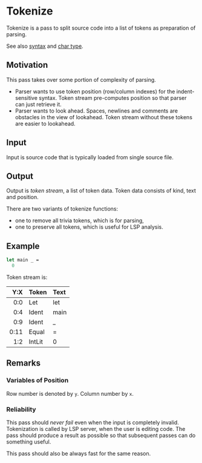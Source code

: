 # Tokenize

Tokenize is a pass to split source code into a list of tokens as preparation of parsing.

See also [syntax](../refs/syntax.md) and [char type](../refs/char_type.md).

## Motivation

This pass takes over some portion of complexity of parsing.

- Parser wants to use token position (row/column indexes) for the indent-sensitive syntax.
    Token stream pre-computes position so that parser can just retrieve it.
- Parser wants to look ahead.
    Spaces, newlines and comments are obstacles in the view of lookahead.
    Token stream without these tokens are easier to lookahead.

## Input

Input is source code that is typically loaded from single source file.

## Output

Output is *token stream*, a list of token data.
Token data consists of kind, text and position.

There are two variants of tokenize functions:

- one to remove all trivia tokens, which is for parsing,
- one to preserve all tokens, which is useful for LSP analysis.

## Example

```fsharp
let main _ =
  0
```

Token stream is:

| Y:X   | Token     | Text  |
|------:|:-------   |:----- |
|   0:0 | Let       | let   |
|   0:4 | Ident     | main  |
|   0:9 | Ident     | _     |
|  0:11 | Equal     | =     |
|   1:2 | IntLit    | 0     |

## Remarks

### Variables of Position

Row number is denoted by `y`. Column number by `x`.

### Reliability

This pass should *never fail* even when the input is completely invalid.
Tokenization is called by LSP server, when the user is editing code.
The pass should produce a result as possible so that subsequent passes can do something useful.

This pass should also be always fast for the same reason.

